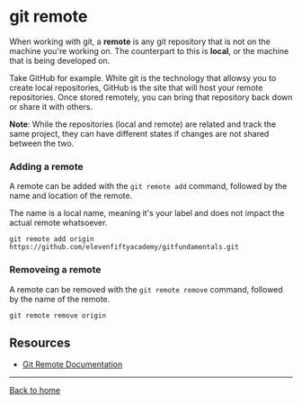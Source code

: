 # git remote

When working with git, a **remote** is any git repository that is not on the machine you're working on. The counterpart to this is **local**, or the machine that is being developed on.

Take GitHub for example. White git is the technology that allowsy you to create local repositories, GitHub is the site that will host your remote repositories. Once stored remotely, you can bring that repository back down or share it with others.

**Note**: While the repositories (local and remote) are related and track the same project, they can have different states if changes are not shared between the two.

### Adding a remote

A remote can be added with the `git remote add` command, followed by the name and location of the remote.

The name is a local name, meaning it's your label and does not impact the actual remote whatsoever.

```
git remote add origin https://github.com/elevenfiftyacademy/gitfundamentals.git
```

### Removeing a remote

A remote can be removed with the `git remote remove` command, followed by the name of the remote.

```
git remote remove origin
```

## Resources

- [Git Remote Documentation](https//git-scm.com/docs/git-remote)

---

[Back to home](../README.md)